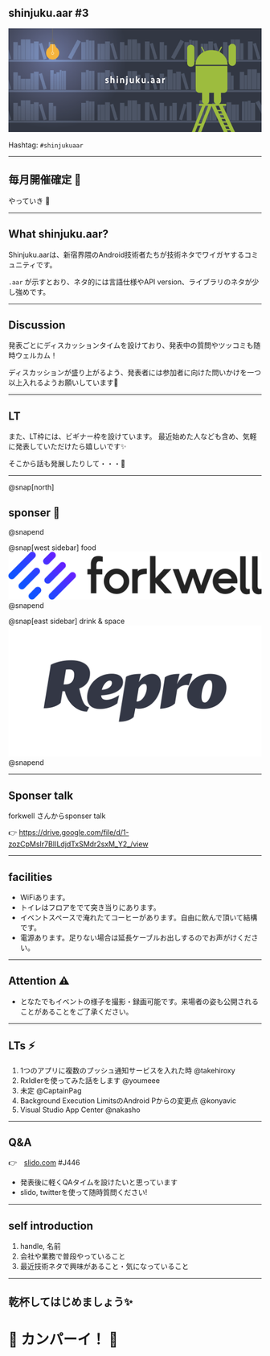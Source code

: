 ## shinjuku.aar #3

![](/assets/images/shinjukuaar-banner.png)

Hashtag: `#shinjukuaar`

---

## 毎月開催確定 🎉

やっていき 💪

---

## What shinjuku.aar?

Shinjuku.aarは、新宿界隈のAndroid技術者たちが技術ネタでワイガヤするコミュニティです。

`.aar` が示すとおり、ネタ的には言語仕様やAPI version、ライブラリのネタが少し強めです。

---

## Discussion

発表ごとにディスカッションタイムを設けており、発表中の質問やツッコミも随時ウェルカム！

ディスカッションが盛り上がるよう、発表者には参加者に向けた問いかけを一つ以上入れるようお願いしています🙏

---

## LT

また、LT枠には、ビギナー枠を設けています。
最近始めた人なども含め、気軽に発表していただけたら嬉しいです✨

そこから話も発展したりして・・・👀

---

@snap[north]
<h2>sponser 👏 </h2>
@snapend

@snap[west sidebar]
food<br>
![forkwell](/assets/images/sponsers/forkwell-logo.png)
@snapend

@snap[east sidebar]
drink & space<br>
![Repro](/assets/images/sponsers/repro-logo-colored.png)
@snapend

---

## Sponser talk

forkwell さんからsponser talk

👉  https://drive.google.com/file/d/1-zozCpMsIr7BIILdjdTxSMdr2sxM_Y2_/view

---

## facilities

- WiFiあります。
- トイレはフロアをでて突き当りにあります。
- イベントスペースで淹れたてコーヒーがあります。自由に飲んで頂いて結構です。
- 電源あります。足りない場合は延長ケーブルお出しするのでお声がけください。

---

## Attention  ⚠️

- となたでもイベントの様子を撮影・録画可能です。来場者の姿も公開されることがあることをご了承ください。

---

## LTs ⚡

1. 1つのアプリに複数のプッシュ通知サービスを入れた時 @takehiroxy
1. RxIdlerを使ってみた話をします @youmeee
1. 未定 @CaptainPag
1. Background Execution LimitsのAndroid Pからの変更点 @konyavic
1. Visual Studio App Center @nakasho

---

## Q&A

👉　[slido.com](https://app2.sli.do/event/jmvklu26/questions) #J446

- 発表後に軽くQAタイムを設けたいと思っています
- slido, twitterを使って随時質問ください!

---

## self introduction

1. handle, 名前
1. 会社や業務で普段やっていること
1. 最近技術ネタで興味があること・気になっていること

---

## 乾杯してはじめましょう✨

# 🍻 カンパーイ！ 🍕
